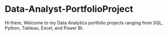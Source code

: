 # Data-Analyst-PortfolioProject
Hi there, Welcome to my Data Analytics portfolio projects ranging from SQL, Python, Tableau, Excel, and Power BI.
